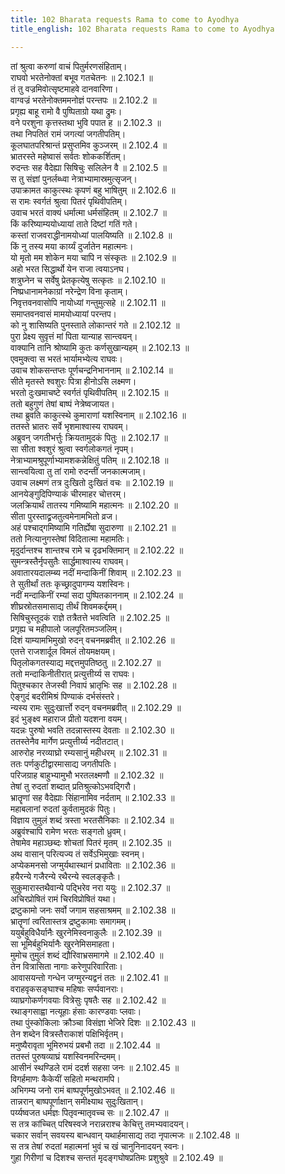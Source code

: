 ```yaml
---
title: 102 Bharata requests Rama to come to Ayodhya
title_english: 102 Bharata requests Rama to come to Ayodhya

---
```

<div class="audioEmbed"  caption="श्रीराम-हरिसीताराममूर्ति-घनपाठिभ्यां वचनम्" src="https://archive.org/download/Ramayana-recitation-Sriram-harisItArAmamUrti-Ghanapaati-v2/Kanda_2/Kanda_2_AYK-102-Nivapanjanali_Daanam.mp3"></div>

तां श्रुत्वा करुणां वाचं पितुर्मरणसंहिताम्।  
राघवो भरतेनोक्तां बभूव गतचेतनः ॥ 2.102.1 ॥   
तं तु वज्रमिवोत्सृष्टमाहवे दानवारिणा।  
वाग्वज्रं भरतेनोक्तममनोज्ञं परन्तपः ॥ 2.102.2 ॥   
प्रगृह्य बाहू रामो वै पुष्पिताग्रो यथा द्रुमः।  
वने परशुना कृत्तस्तथा भुवि पपात ह ॥ 2.102.3 ॥   
तथा निपतितं रामं जगत्यां जगतीपतिम्।  
कूलघातपरिश्रान्तं प्रसुप्तमिव कुञ्जरम् ॥ 2.102.4 ॥   
भ्रातरस्ते महेष्वासं सर्वतः शोककर्शितम्।  
रुदन्तः सह वैदेह्या सिषिचुः सलिलेन वै ॥ 2.102.5 ॥   
स तु संज्ञां पुनर्लब्ध्वा नेत्राभ्यामास्रमुत्सृजन्।  
उपाक्रामत काकुत्स्थः कृपणं बहु भाषितुम् ॥ 2.102.6 ॥   
स रामः स्वर्गतं श्रुत्वा पितरं पृथिवीपतिम्।  
उवाच भरतं वाक्यं धर्मात्मा धर्मसंहितम् ॥ 2.102.7 ॥   
किं करिष्याम्ययोध्यायां ताते दिष्टां गतिं गते।  
कस्तां राजवराद्धीनामयोध्यां पालयिष्यति ॥ 2.102.8 ॥   
किं नु तस्य मया कार्य्यं दुर्जातेन महात्मनः।  
यो मृतो मम शोकेन मया चापि न संस्कृतः ॥ 2.102.9 ॥   
अहो भरत सिद्धार्थो येन राजा त्वयाऽनघ।  
शत्रुघ्नेन च सर्वेषु प्रेतकृत्येषु सत्कृतः ॥ 2.102.10 ॥   
निष्प्रधानामनेकाग्रां नरेन्द्रेण विना कृताम्।  
निवृत्तवनवासोपि नायोध्यां गन्तुमुत्सहे ॥ 2.102.11 ॥   
समाप्तवनवासं मामयोध्यायां परन्तप।  
को नु शासिष्यति पुनस्ताते लोकान्तरं गते ॥ 2.102.12 ॥   
पुरा प्रेक्ष्य सुवृत्तं मां पिता यान्याह सान्त्वयन्।  
वाक्यानि तानि श्रोष्यामि कुतः कर्णसुखान्यहम् ॥ 2.102.13 ॥   
एवमुक्त्वा स भरतं भार्यामभ्येत्य राघवः।  
उवाच शोकसन्तप्तः पूर्णचन्द्रनिभाननाम् ॥ 2.102.14 ॥   
सीते मृतस्ते श्वशुरः पित्रा हीनोऽसि लक्ष्मण।  
भरतो दुःखमाचष्टे स्वर्गतं पृथिवीपतिम् ॥ 2.102.15 ॥   
ततो बहुगुणं तेषां बाष्पं नेत्रेष्वजायत।  
तथा ब्रुवति काकुत्स्थे कुमाराणां यशस्विनाम् ॥ 2.102.16 ॥   
ततस्ते भ्रातरः सर्वे भृशमाश्वास्य राघवम्।  
अब्रुवन् जगतीभर्त्तुः क्रियतामुदकं पितुः ॥ 2.102.17 ॥   
सा सीता श्वशुरं श्रुत्वा स्वर्गलोकगतं नृपम्।  
नेत्राभ्यामश्रुपूर्णाभ्यामशकन्नेक्षितुं पतिम् ॥ 2.102.18 ॥   
सान्त्वयित्वा तु तां रामो रुदन्तीं जनकात्मजाम्।  
उवाच लक्ष्मणं तत्र दुःखितो दुःखितं वचः ॥ 2.102.19 ॥   
आनयेङ्गुदिपिण्याकं चीरमाहर चोत्तरम्।  
जलक्रियार्थं तातस्य गमिष्यामि महात्मनः ॥ 2.102.20 ॥   
सीता पुरस्ताद्व्रजतुत्वमेनामभितो व्रज।  
अहं पश्चाद्गमिष्यामि गतिर्ह्येषा सुदारुणा ॥ 2.102.21 ॥   
ततो नित्यानुगस्तेषां विदितात्मा महामतिः।  
मृदुर्दान्तश्च शान्तश्च रामे च दृढभक्तिमान् ॥ 2.102.22 ॥   
सुमन्त्रस्तैर्नृपसुतैः सार्द्धमाश्वास्य राघवम्।  
अवातारयदालम्ब्य नदीं मन्दाकिनीं शिवाम् ॥ 2.102.23 ॥   
ते सुतीर्थां ततः कृच्छ्रादुपागम्य यशस्विनः।  
नदीं मन्दाकिनीं रम्यां सदा पुष्पितकाननाम् ॥ 2.102.24 ॥   
शीघ्रस्रोतसमासाद्य तीर्थं शिवमकर्द्दमम्।  
सिषिचुस्तूदकं राज्ञे तत्रैतत्ते भवत्विति ॥ 2.102.25 ॥   
प्रगृह्य च महीपालो जलपूरितमञ्जलिम्।  
दिशं याम्यामभिमुखो रुदन् वचनमब्रवीत् ॥ 2.102.26 ॥   
एतत्ते राजशार्दूल विमलं तोयमक्षयम्।  
पितृलोकगतस्याद्य मद्दत्तमुपतिष्ठतु ॥ 2.102.27 ॥   
ततो मन्दाकिनीतीरात् प्रत्युत्तीर्य्य स राघवः।  
पितुश्चकार तेजस्वी निवापं भ्रातृभिः सह ॥ 2.102.28 ॥   
ऐङ्गुदं बदरीमिश्रं पिण्याकं दर्भसंस्तरे।  
न्यस्य रामः सुदुःखार्त्तो रुदन् वचनमब्रवीत् ॥ 2.102.29 ॥   
इदं भुङ्क्ष्व महाराज प्रीतो यदशना वयम्।  
यदन्नः पुरुषो भवति तदन्नास्तस्य देवताः ॥ 2.102.30 ॥   
ततस्तेनैव मार्गेण प्रत्युत्तीर्य्य नदीतटात्।  
आरुरोह नरव्याघ्रो रम्यसानुं महीधरम् ॥ 2.102.31 ॥   
ततः पर्णकुटीद्वारमासाद्य जगतीपतिः।  
परिजग्राह बाहुभ्यामुभौ भरतलक्ष्मणौ ॥ 2.102.32 ॥   
तेषां तु रुदतां शब्दात् प्रतिश्रुत्कोऽभवद्गिरौ।  
भ्रातॄणां सह वैदेह्याः सिंहानामिव नर्दताम् ॥ 2.102.33 ॥   
महाबलानां रुदतां कुर्वतामुदकं पितुः।  
विज्ञाय तुमुलं शब्दं त्रस्ता भरतसैनिकाः ॥ 2.102.34 ॥   
अब्रुवंश्चापि रामेण भरतः सङ्गतो ध्रुवम्।  
तेषामेव महाञ्छब्दः शोचतां पितरं मृतम् ॥ 2.102.35 ॥   
अथ वासान् परित्यज्य तं सर्वेऽभिमुखाः स्वनम्।  
अप्येकमनसो जग्मुर्यथास्थानं प्रधाविताः ॥ 2.102.36 ॥   
हयैरन्ये गजैरन्ये रथैरन्ये स्वलङ्कृतैः।  
सुकुमारास्तथैवान्ये पद्भिरेव नरा ययुः ॥ 2.102.37 ॥   
अचिरप्रोषितं रामं चिरविप्रोषितं यथा।  
द्रष्टुकामो जनः सर्वो जगाम सहसाश्रमम् ॥ 2.102.38 ॥   
भ्रातॄणां त्वरितास्तत्र द्रष्टुकामाः समागमम्।  
ययुर्बहुविधैर्यानैः खुरनेमिस्वनाकुलैः ॥ 2.102.39 ॥   
सा भूमिर्बहुभिर्यानैः खुरनेमिसमाहता।  
मुमोच तुमुलं शब्दं द्यौरिवाभ्रसमागमे ॥ 2.102.40 ॥   
तेन वित्रासिता नागाः करेणुपरिवारिताः।  
आवासयन्तो गन्धेन जग्मुरन्यद्वनं ततः ॥ 2.102.41 ॥   
वराहवृकसङ्घाश्च महिषाः सर्प्पवानराः।  
व्याघ्रगोकर्णगवयाः वित्रेसुः पृषतैः सह ॥ 2.102.42 ॥   
रथाङ्गसाह्वा नत्यूहाः हंसाः कारण्डवाः प्लवाः।  
तथा पुंस्कोकिलाः क्रौञ्चा विसंज्ञा भेजिरे दिशः ॥ 2.102.43 ॥   
तेन शब्देन वित्रस्तैराकाशं पक्षिभिर्वृतम्।  
मनुष्यैरावृता भूमिरुभयं प्रबभौ तदा ॥ 2.102.44 ॥   
ततस्तं पुरुषव्याघ्रं यशस्विनमरिन्दमम्।  
आसीनं स्थण्डिले रामं ददर्श सहसा जनः ॥ 2.102.45 ॥   
विगर्हमाणः कैकेयीं सहितो मन्थरामपि।  
अभिगम्य जनो रामं बाष्पपूर्णमुखोऽभवत् ॥ 2.102.46 ॥   
तान्नरान् बाष्पपूर्णाक्षान् समीक्ष्याथ सुदुःखितान्।  
पर्य्यष्वजत धर्मज्ञः पितृवन्मातृवच्च सः ॥ 2.102.47 ॥   
स तत्र कांच्चित् परिषस्वजे नरान्नराश्च केचित्तु तमभ्यवादयन्।  
चकार सर्वान् सवयस्य बान्धवान् यथार्हमासाद्य तदा नृपात्मजः ॥ 2.102.48 ॥   
स तत्र तेषां रुदतां महात्मनां भुवं च खं चानुनिनादयन् स्वनः।  
गुहा गिरीणां च दिशश्च सन्ततं मृदङ्गघोषप्रतिमः प्रशुश्रुवे ॥ 2.102.49 ॥   